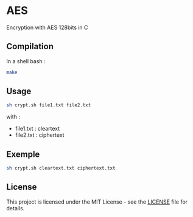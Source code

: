 # AES

Encryption with AES 128bits in C

## Compilation

In a shell bash :

```bash
make
```

## Usage

```bash
sh crypt.sh file1.txt file2.txt
```
with : 
* file1.txt : cleartext
* file2.txt : ciphertext

## Exemple

```bash
sh crypt.sh cleartext.txt ciphertext.txt
```

## License

This project is licensed under the MIT License - see the [LICENSE](https://github.com/paulgdm/AES/blob/main/LICENSE) file for details.